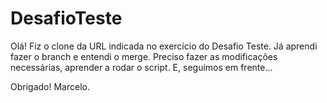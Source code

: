 # DesafioTeste

Olá!
Fiz o clone da URL indicada no exercício do Desafio Teste.
Já aprendi fazer o branch e entendi o merge.
Preciso fazer as modificações necessárias, aprender a rodar o script.
E, seguimos em frente...

Obrigado!
Marcelo.
